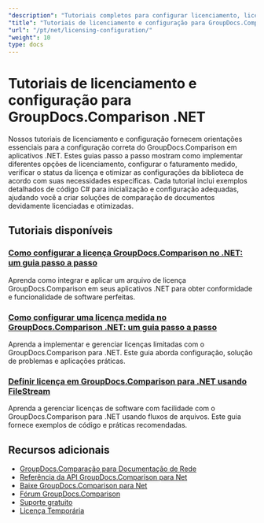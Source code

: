 ```yaml
---
"description": "Tutoriais completos para configurar licenciamento, licenciamento medido e configurar o GroupDocs.Comparison para .NET."
"title": "Tutoriais de licenciamento e configuração para GroupDocs.Comparison .NET"
"url": "/pt/net/licensing-configuration/"
"weight": 10
type: docs
---
```

# Tutoriais de licenciamento e configuração para GroupDocs.Comparison .NET

Nossos tutoriais de licenciamento e configuração fornecem orientações essenciais para a configuração correta do GroupDocs.Comparison em aplicativos .NET. Estes guias passo a passo mostram como implementar diferentes opções de licenciamento, configurar o faturamento medido, verificar o status da licença e otimizar as configurações da biblioteca de acordo com suas necessidades específicas. Cada tutorial inclui exemplos detalhados de código C# para inicialização e configuração adequadas, ajudando você a criar soluções de comparação de documentos devidamente licenciadas e otimizadas.

## Tutoriais disponíveis

### [Como configurar a licença GroupDocs.Comparison no .NET: um guia passo a passo](./setting-up-groupdocs-comparison-license-net/)
Aprenda como integrar e aplicar um arquivo de licença GroupDocs.Comparison em seus aplicativos .NET para obter conformidade e funcionalidade de software perfeitas.

### [Como configurar uma licença medida no GroupDocs.Comparison .NET: um guia passo a passo](./master-metered-license-groupdocs-comparison-net/)
Aprenda a implementar e gerenciar licenças limitadas com o GroupDocs.Comparison para .NET. Este guia aborda configuração, solução de problemas e aplicações práticas.

### [Definir licença em GroupDocs.Comparison para .NET usando FileStream](./set-license-file-stream-groupdocs-comparison-dotnet/)
Aprenda a gerenciar licenças de software com facilidade com o GroupDocs.Comparison para .NET usando fluxos de arquivos. Este guia fornece exemplos de código e práticas recomendadas.

## Recursos adicionais

- [GroupDocs.Comparação para Documentação de Rede](https://docs.groupdocs.com/comparison/net/)
- [Referência da API GroupDocs.Comparison para Net](https://reference.groupdocs.com/comparison/net/)
- [Baixe GroupDocs.Comparison para Net](https://releases.groupdocs.com/comparison/net/)
- [Fórum GroupDocs.Comparison](https://forum.groupdocs.com/c/comparison)
- [Suporte gratuito](https://forum.groupdocs.com/)
- [Licença Temporária](https://purchase.groupdocs.com/temporary-license/)